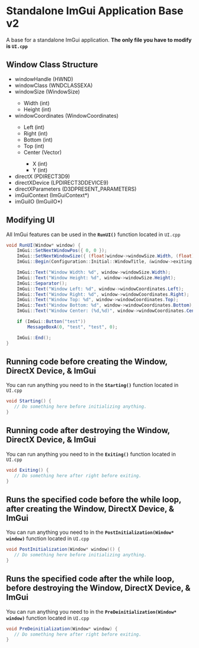 # Standalone ImGui Application Base v2
A base for a standalone ImGui application. **The only file you have to modify is `UI.cpp`**

## Window Class Structure
<ul>
<li>windowHandle (HWND)</li>
<li>windowClass (WNDCLASSEXA)</li>
<li>windowSize (WindowSize)</li>
<ul>
  <li>Width (int)</li>
  <li>Height (int)</li>
</ul>
<li>windowCoordinates (WindowCoordinates)</li>
<ul>
  <li>Left (int)</li>
  <li>Right (int)</li>
  <li>Bottom (int)</li>
  <li>Top (int)</li>
  <li>Center (Vector)</li>
  <ul>
    <li>X (int)</li>
    <li>Y (int)</li>
  </ul>
</ul>
<li>directX (PDIRECT3D9)</li>
<li>directXDevice (LPDIRECT3DDEVICE9)</li>
<li>directXParameters (D3DPRESENT_PARAMETERS)</li>
<li>imGuiContext (ImGuiContext*)</li>
<li>imGuiIO (ImGuiIO*)</li>
</ul>

## Modifying UI
All ImGui features can be used in the **`RunUI()`** function located in `UI.cpp`
```cs
void RunUI(Window* window) {
	ImGui::SetNextWindowPos({ 0, 0 });
	ImGui::SetNextWindowSize({ (float)window->windowSize.Width, (float)window->windowSize.Height });
	ImGui::Begin(Configuration::Initial::WindowTitle, &window->exiting, ImGuiWindowFlags_NoResize | ImGuiWindowFlags_NoSavedSettings | ImGuiWindowFlags_NoCollapse | ImGuiWindowFlags_NoMove);

	ImGui::Text("Window Width: %d", window->windowSize.Width);
	ImGui::Text("Window Height: %d", window->windowSize.Height);
	ImGui::Separator();
	ImGui::Text("Window Left: %d", window->windowCoordinates.Left);
	ImGui::Text("Window Right: %d", window->windowCoordinates.Right);
	ImGui::Text("Window Top: %d", window->windowCoordinates.Top);
	ImGui::Text("Window Bottom: %d", window->windowCoordinates.Bottom);
	ImGui::Text("Window Center: (%d,%d)", window->windowCoordinates.Center.x, window->windowCoordinates.Center.y);

	if (ImGui::Button("test"))
		MessageBoxA(0, "test", "test", 0);

	ImGui::End();
}
```

## Running code before creating the Window, DirectX Device, & ImGui
You can run anything you need to in the **`Starting()`** function located in `UI.cpp`
```cs
void Starting() {
   // Do something here before initializing anything.
}
```

## Running code after destroying the Window, DirectX Device, & ImGui
You can run anything you need to in the **`Exiting()`** function located in `UI.cpp`
```cs
void Exiting() {
   // Do something here after right before exiting.
}
```

## Runs the specified code before the while loop, after creating the Window, DirectX Device, & ImGui
You can run anything you need to in the **`PostInitialization(Window* window)`** function located in `UI.cpp`
```cs
void PostInitialization(Window* window)() {
   // Do something here before initializing anything.
}
```

## Runs the specified code after the while loop, before destroying the Window, DirectX Device, & ImGui
You can run anything you need to in the **`PreDeinitialization(Window* window)`** function located in `UI.cpp`
```cs
void PreDeinitialization(Window* window) {
   // Do something here after right before exiting.
}
```
